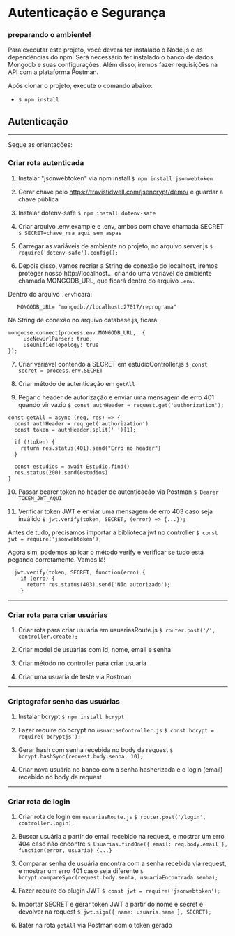 # Autenticação e Segurança
### preparando o ambiente!

Para executar este projeto, você deverá ter instalado o Node.js e as dependências do npm. Será necessário ter instalado o banco de dados Mongodb e suas configurações. Além disso, iremos fazer requisições na API com a plataforma Postman.

Após clonar o projeto, execute o comando abaixo:

- `$ npm install`

## Autenticação

-------------------------------


Segue as orientações:

### Criar rota autenticada

1. Instalar "jsonwebtoken" via npm install
`$ npm install jsonwebtoken`

2. Gerar chave pelo https://travistidwell.com/jsencrypt/demo/ e guardar a chave pública

3. Instalar dotenv-safe
`$ npm install dotenv-safe`

4. Criar arquivo .env.example e .env, ambos com chave chamada SECRET
`$ SECRET=chave_rsa_aqui_sem_aspas`

5. Carregar as variáveis de ambiente no projeto, no arquivo server.js
`$ require('dotenv-safe').config();`

6. Depois disso, vamos recriar a String de conexão do localhost, iremos proteger nosso http://localhost... criando uma variável de ambiente chamada MONGODB_URL, que ficará dentro do arquivo `.env`.

Dentro do arquivo `.env`ficará:

```SECRET=chave_rsa_aqui_sem_aspas
   MONGODB_URL= "mongodb://localhost:27017/reprograma"
```

Na String de conexão no arquivo database.js, ficará:

```//String de conexão
mongoose.connect(process.env.MONGODB_URL,  {
     useNewUrlParser: true,
     useUnifiedTopology: true
});
```

7. Criar variável contendo a SECRET em estudioController.js
`$ const secret = process.env.SECRET`

8. Criar método de autenticação em `getAll`

9. Pegar o header de autorização e enviar uma mensagem de erro 401 quando vir vazio
`$ const authHeader = request.get('authorization');`

```
const getAll = async (req, res) => {
  const authHeader = req.get('authorization')
  const token = authHeader.split(' ')[1];

  if (!token) {
    return res.status(401).send("Erro no header")
  }

  const estudios = await Estudio.find()
  res.status(200).send(estudios)
}
```

10. Passar bearer token no header de autenticação via Postman
`$ Bearer TOKEN_JWT_AQUI`

11. Verificar token JWT e enviar uma mensagem de erro 403 caso seja inválido
`$ jwt.verify(token, SECRET, (error) => {...});`

Antes de tudo, precisamos importar a biblioteca jwt no controller 
`$ const jwt = require('jsonwebtoken');`

Agora sim, podemos aplicar o método verify e verificar se tudo está pegando corretamente. 
Vamos lá!
```
  jwt.verify(token, SECRET, function(erro) {
    if (erro) {
      return res.status(403).send('Não autorizado');
    }
```
-----------------------------------------------------------------------------------------------
### Criar rota para criar usuárias

1. Criar rota para criar usuária em usuariasRoute.js
`$ router.post('/', controller.create);`

2. Criar model de usuarias com id, nome, email e senha

3. Criar método no controller para criar usuaria

4. Criar uma usuaria de teste via Postman

-----------------------------------------------------------------------------------------------
### Criptografar senha das usuárias

1. Instalar bcrypt
`$ npm install bcrypt`

2. Fazer require do bcrypt no `usuariasController.js`
`$ const bcrypt = require('bcryptjs');`

3. Gerar hash com senha recebida no body da request
`$ bcrypt.hashSync(request.body.senha, 10);`

4. Criar nova usuária no banco com a senha hasherizada e o login (email) recebido no body da request

-----------------------------------------------------------------------------------------------
### Criar rota de login

1. Criar rota de login em `usuariasRoute.js`
`$ router.post('/login', controller.login);`

2. Buscar usuária a partir do email recebido na request, e mostrar um erro 404 caso não encontre
`$ Usuarias.findOne({ email: req.body.email }, function(error, usuaria) {...}`

3. Comparar senha de usuária encontra com a senha recebida via request, e mostrar um erro 401 caso seja diferente
`$ bcrypt.compareSync(request.body.senha, usuariaEncontrada.senha);`

4. Fazer require do plugin JWT
`$ const jwt = require('jsonwebtoken');`

5. Importar SECRET e gerar token JWT a partir do nome e secret e devolver na request
`$ jwt.sign({ name: usuaria.name }, SECRET);`

6. Bater na rota `getAll` via Postman com o token gerado
